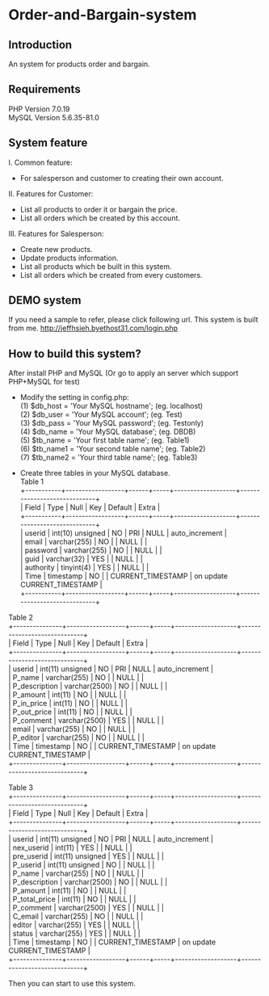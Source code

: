 # Order-and-Bargain-system

## Introduction

An system for products order and bargain.

## Requirements

PHP Version 7.0.19  
MySQL Version 5.6.35-81.0

## System feature
I. Common feature:  
- For salesperson and customer to creating their own account.   

II. Features for Customer:  
- List all products to order it or bargain the price.   
- List all orders which be created by this account.   

III. Features for Salesperson:    
- Create new products.    
- Update products information.    
- List all products which be built in this system.    
- List all orders which be created from every customers.    

## DEMO system

If you need a sample to refer, please click following url. This system is built from me.
http://jeffhsieh.byethost31.com/login.php

## How to build this system?

After install PHP and MySQL (Or go to apply an server which support PHP+MySQL for test) 
- Modify the setting in config.php:   
  (1) $db_host = 'Your MySQL hostname';     (eg. localhost)   
  (2) $db_user = 'Your MySQL account';      (eg. Test)    
  (3) $db_pass = 'Your MySQL password';     (eg. Testonly)  
  (4) $db_name = 'Your MySQL database';     (eg. DBDB)  
  (5) $tb_name = 'Your first table name';   (eg. Table1)  
  (6) $tb_name1 = 'Your second table name'; (eg. Table2)  
  (7) $tb_name2 = 'Your third table name';  (eg. Table3)  

- Create three tables in your MySQL database.   
Table 1   
+-----------+------------------+------+-----+-------------------+-----------------------------+   
| Field     | Type             | Null | Key | Default           | Extra                       |   
+-----------+------------------+------+-----+-------------------+-----------------------------+   
| userid    | int(10) unsigned | NO   | PRI | NULL              | auto_increment              |   
| email     | varchar(255)     | NO   |     | NULL              |                             |   
| password  | varchar(255)     | NO   |     | NULL              |                             |   
| guid      | varchar(32)      | YES  |     | NULL              |                             |   
| authority | tinyint(4)       | YES  |     | NULL              |                             |   
| Time      | timestamp        | NO   |     | CURRENT_TIMESTAMP | on update CURRENT_TIMESTAMP |   
+-----------+------------------+------+-----+-------------------+-----------------------------+     

Table 2   
+---------------+------------------+------+-----+-------------------+-----------------------------+   
| Field         | Type             | Null | Key | Default           | Extra                       |   
+---------------+------------------+------+-----+-------------------+-----------------------------+   
| userid        | int(11) unsigned | NO   | PRI | NULL              | auto_increment              |   
| P_name        | varchar(255)     | NO   |     | NULL              |                             |   
| P_description | varchar(2500)    | NO   |     | NULL              |                             |   
| P_amount      | int(11)          | NO   |     | NULL              |                             |   
| P_in_price    | int(11)          | NO   |     | NULL              |                             |   
| P_out_price   | int(11)          | NO   |     | NULL              |                             |   
| P_comment     | varchar(2500)    | YES  |     | NULL              |                             |   
| email         | varchar(255)     | NO   |     | NULL              |                             |   
| P_editor      | varchar(255)     | NO   |     | NULL              |                             |   
| Time          | timestamp        | NO   |     | CURRENT_TIMESTAMP | on update CURRENT_TIMESTAMP |   
+---------------+------------------+------+-----+-------------------+-----------------------------+     
 
Table 3   
+---------------+------------------+------+-----+-------------------+-----------------------------+   
| Field         | Type             | Null | Key | Default           | Extra                       |   
+---------------+------------------+------+-----+-------------------+-----------------------------+   
| userid        | int(11) unsigned | NO   | PRI | NULL              | auto_increment              |   
| nex_userid    | int(11)          | YES  |     | NULL              |                             |   
| pre_userid    | int(11) unsigned | YES  |     | NULL              |                             |   
| P_userid      | int(11) unsigned | NO   |     | NULL              |                             |   
| P_name        | varchar(255)     | NO   |     | NULL              |                             |   
| P_description | varchar(2500)    | NO   |     | NULL              |                             |   
| P_amount      | int(11)          | NO   |     | NULL              |                             |   
| P_total_price | int(11)          | NO   |     | NULL              |                             |   
| P_comment     | varchar(2500)    | YES  |     | NULL              |                             |   
| C_email       | varchar(255)     | NO   |     | NULL              |                             |   
| editor        | varchar(255)     | YES  |     | NULL              |                             |   
| status        | varchar(255)     | YES  |     | NULL              |                             |   
| Time          | timestamp        | NO   |     | CURRENT_TIMESTAMP | on update CURRENT_TIMESTAMP |   
+---------------+------------------+------+-----+-------------------+-----------------------------+   

Then you can start to use this system.

